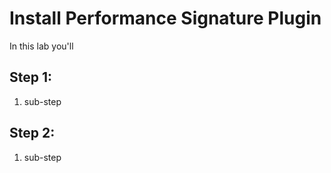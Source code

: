 # Install Performance Signature Plugin

In this lab you'll 

## Step 1: 
1. sub-step

## Step 2: 
1. sub-step
